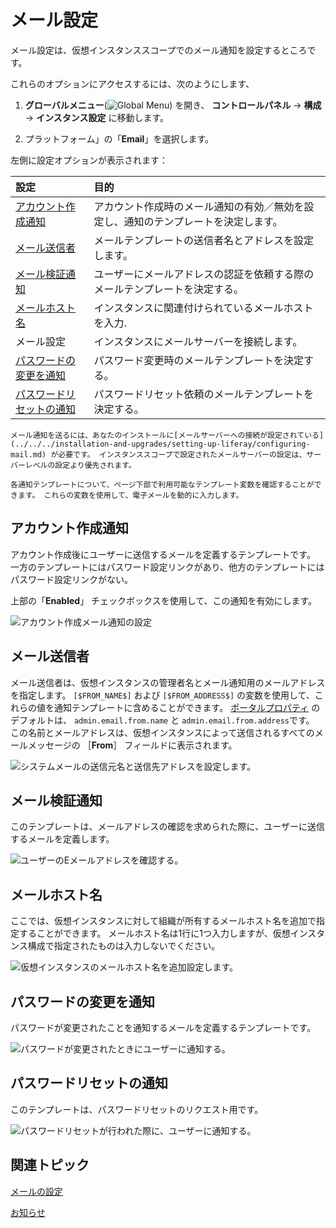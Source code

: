 # メール設定

メール設定は、仮想インスタンススコープでのメール通知を設定するところです。

これらのオプションにアクセスするには、次のようにします、

1. **グローバルメニュー**(![Global Menu](../../../images/icon-applications-menu.png)) を開き、 **コントロールパネル** &rarr; **構成** &rarr; **インスタンス設定** に移動します。

1. プラットフォーム」の「**Email**」を選択します。

左側に設定オプションが表示されます：

| 設定                                            | 目的                                        |
|:--------------------------------------------- |:----------------------------------------- |
| [アカウント作成通知](#account-created-notification)    | アカウント作成時のメール通知の有効／無効を設定し、通知のテンプレートを決定します。 |
| [メール送信者](#email-sender)                       | メールテンプレートの送信者名とアドレスを設定します。                |
| [メール検証通知](#email-verification-notification)   | ユーザーにメールアドレスの認証を依頼する際のメールテンプレートを決定する。     |
| [メールホスト名](#mail-host-names)                   | インスタンスに関連付けられているメールホストを入力.                |
| メール設定                                         | インスタンスにメールサーバーを接続します。                     |
| [パスワードの変更を通知](#password-changed-notification) | パスワード変更時のメールテンプレートを決定する。                  |
| [パスワードリセットの通知](#password-reset-notification)  | パスワードリセット依頼のメールテンプレートを決定する。               |

```{note}
メール通知を送るには、あなたのインストールに[メールサーバーへの接続が設定されている](../../../installation-and-upgrades/setting-up-liferay/configuring-mail.md) が必要です。 インスタンススコープで設定されたメールサーバーの設定は、サーバーレベルの設定より優先されます。 

各通知テンプレートについて、ページ下部で利用可能なテンプレート変数を確認することができます。 これらの変数を使用して、電子メールを動的に入力します。
```

## アカウント作成通知

アカウント作成後にユーザーに送信するメールを定義するテンプレートです。 一方のテンプレートにはパスワード設定リンクがあり、他方のテンプレートにはパスワード設定リンクがない。

上部の「**Enabled**」 チェックボックスを使用して、この通知を有効にします。

![アカウント作成メール通知の設定](./email-settings/images/01.png)

## メール送信者

メール送信者は、仮想インスタンスの管理者名とメール通知用のメールアドレスを指定します。 `[$FROM_NAME$]` および `[$FROM_ADDRESS$]` の変数を使用して、これらの値を通知テンプレートに含めることができます。 [ポータルプロパティ](https://resources.learn.liferay.com/reference/latest/en/dxp/propertiesdoc/portal.properties.html) のデフォルトは、 `admin.email.from.name` と `admin.email.from.address`です。 この名前とメールアドレスは、仮想インスタンスによって送信されるすべてのメールメッセージの ［**From**］ フィールドに表示されます。

![システムメールの送信元名と送信先アドレスを設定します。](./email-settings/images/02.png)

## メール検証通知

このテンプレートは、メールアドレスの確認を求められた際に、ユーザーに送信するメールを定義します。

![ユーザーのEメールアドレスを確認する。](./email-settings/images/03.png)

## メールホスト名

ここでは、仮想インスタンスに対して組織が所有するメールホスト名を追加で指定することができます。 メールホスト名は1行に1つ入力しますが、仮想インスタンス構成で指定されたものは入力しないでください。

![仮想インスタンスのメールホスト名を追加設定します。](./email-settings/images/04.png)

## パスワードの変更を通知

パスワードが変更されたことを通知するメールを定義するテンプレートです。

![パスワードが変更されたときにユーザーに通知する。](./email-settings/images/05.png)

## パスワードリセットの通知

このテンプレートは、パスワードリセットのリクエスト用です。

![パスワードリセットが行われた際に、ユーザーに通知する。](./email-settings/images/06.png)

## 関連トピック

[メールの設定](../../../installation-and-upgrades/setting-up-liferay/configuring-mail.md)

[お知らせ](../../../process-automation/notifications.md)
